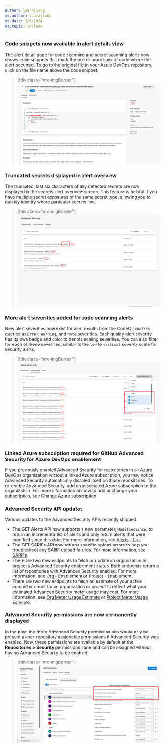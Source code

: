 ```yaml
---
author: laurajiang
ms.author: laurajiang
ms.date: 2/9/2024
ms.topic: include
---
```


### Code snippets now available in alert details view

The alert detail page for code scanning and secret scanning alerts now shows code snippets that mark the one or more lines of code where the alert occurred. To go to the original file in your Azure DevOps repository, click on the file name above the code snippet. 

> [!div class="mx-imgBorder"]
> ![Screenshot of case-sensitive middleware path.](../../media/234-general-02.png "Screenshot of case-sensitive middleware path")

### Truncated secrets displayed in alert overview 

The truncated, last six characters of any detected secrets are now displayed in the secrets alert overview screen. This feature is helpful if you have multiple secret exposures of the same secret type, allowing you to quickly identify where particular secrets live.

> [!div class="mx-imgBorder"]
> ![Screenshot of secret alerts list.](../../media/234-ghazdo-03.png "Screenshot of secret alerts list")

### More alert severities added for code scanning alerts 

New alert severities now exist for alert results from the CodeQL `quality` queries as `Error`, `Warning`, and `Note` severities. Each quality alert severity has its own badge and color to denote scaling severities. You can also filter for each of these severities, similar to the `low` to `critical` severity scale for security alerts. 

> [!div class="mx-imgBorder"]
> ![Screenshot of code scanning alerts list and severity filter.](../../media/234-ghazdo-05.png "Screenshot of code scanning alerts list and severity filter")


### Linked Azure subscription required for GitHub Advanced Security for Azure DevOps enablement

If you previously enabled Advanced Security for repositories in an Azure DevOps organization without a linked Azure subscription, you may notice Advanced Security automatically disabled itself on those repositories. To re-enable Advanced Security, add an associated Azure subscription to the organization. For more information on how to add or change your subscription, see [Change Azure subscription](/azure/devops/organizations/billing/change-azure-subscription?view=azure-devopsthe&preserve-view=true).

### Advanced Security API updates 

Various updates to the Advanced Security APIs recently shipped: 
* The GET Alerts API now supports a new parameter, `ModifiedSince`, to return an incremental list of alerts and only return alerts that were modified since this date. For more information, see [Alerts - List](/rest/api/azure/devops/advancedsecurity/alerts/list).
* The GET SARIFs API now returns specific upload errors to help you troubleshoot any SARIF upload failures. For more information, see [SARIFs](/rest/api/azure/devops/advancedsecurity/sarifs/get).
* There are two new endpoints to fetch or update an organization or project's Advanced Security enablement status. Both endpoints return a list of repositories with Advanced Security enabled. For more information, see [Org - Enablement](/rest/api/azure/devops/advancedsecurity/org-enablement) or [Project - Enablement](/rest/api/azure/devops/advancedsecurity/project-enablement).
* There are two new endpoints to fetch an estimate of your active committer count for an organization or project to reflect what your estimated Advanced Security meter usage may cost. For more information, see [Org Meter Usage Estimate](/rest/api/azure/devops/advancedsecurity/org-meter-usage-estimate/list) or [Project Meter Usage Estimate](/rest/api/azure/devops/advancedsecurity/project-meter-usage-estimate/list).

### Advanced Security permissions are now permanently displayed 

In the past, the three Advanced Security permission bits would only be present as per-repository assignable permissions if Advanced Security was enabled. Now, these permissions are available by default at the **Repositories > Security** permissions pane and can be assigned without having Advanced Security to be enabled. 

> [!div class="mx-imgBorder"]
> ![Screenshot of Advanced Security permissions.](../../media/234-ghazdo-02.png "Screenshot of Advanced Security permissions")
